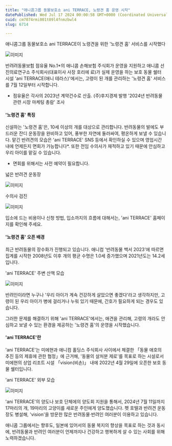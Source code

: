 ```yaml
---
title: "애니콤그룹 동물보호소 ani TERRACE, 노령견 홈 운영 시작"
datePublished: Wed Jul 17 2024 00:00:58 GMT+0000 (Coordinated Universal Time)
cuid: cm7074rmi001t09l4fnmzbwl4
slug: 6714

---
```



애니콤그룹 동물보호소 ani TERRACE이 노령견을 위한 '노령견 홈' 서비스를 시작했다

![이미지](https://cdn.hashnode.com/res/hashnode/image/upload/v1739261055914/7539acd9-5454-4053-ac2d-e9114a69e955.jpeg)

반려려동물보험 점유율 No.1*의 애니콤 손해보험 주식회가 운영을 지원하고 애니콤 선진의료연구소 주식회사(대표이사 사장 호리에 료)가 실제 운영을 하는 보호 동물 쉘터 시설 'ani TERRACE(애니 테라스)'에서는, 고령이 된 개를 관리하는 '노령견 홈' 서비스를 7월 12일부터 시작합니다.

* 점유율은 각사의 2023년 계약건수로 산출. (주)후지경제 발행 '2024년 반려동물 관련 시장 마케팅 총람' 조사

#### '노령견 홈' 특징

신설하는 '노령견 홈'은, 10세 이상의 개를 대상으로 관리합니다. 반려동물의 발에도 부드러운 잔디 운동장을 완비하고 있어, 풍부한 자연에 둘러싸여, 평온하게 보낼 수 있습니다. 맡긴 반려견의 모습은 'ani TERRACE' SNS 등에서 확인하실 수 있으며 영업시간 내에 언제든지 면회가 가능합니다*. 또한 전임 수의사가 재적하고 있기 때문에 안심하고 우리 아이를 맡길 수 있습니다.

* 면회를 위해서는 사전 예약이 필요합니다.

넓은 반려견 운동장

![이미지](https://cdn.hashnode.com/res/hashnode/image/upload/v1739261058013/099e89e0-efb2-47c2-8ecd-6dbe1cc42846.jpeg)

수의사 검진

![이미지](https://cdn.hashnode.com/res/hashnode/image/upload/v1739261060523/d52861de-35b1-40f6-abaf-b2f5d960ff64.jpeg)

입소에 드는 비용이나 신청 방법, 입소까지의 흐름에 대해서는, 'ani TERRACE' 홈페이지를 확인해 주세요.

#### '노령견 홈' 오픈 배경

최근 반려동물의 장수화가 진행되고 있습니다. 애니컴 '반려동물 백서 2023'에 따르면 집계를 시작한 2008년도 이후 개의 평균 수명은 1.0세 증가했으며 2021년도는 14.2세입니다.

'ani TERRACE' 주변 산책 모습

![이미지](https://cdn.hashnode.com/res/hashnode/image/upload/v1739261062816/0db51862-1107-4e21-8d31-a8e57a28a614.jpeg)

반려인이라면 누구나 '우리 아이가 계속 건강하게 살았으면 좋겠다'라고 생각하지만, 고령이 된 우리 아이가 병에 걸리거나 누워 있기 때문에, 간호가 필요하게 되는 경우도 있습니다.

그러한 문제를 해결하기 위해 'ani TERRACE'에서는, 애견을 관리해, 고령의 개라도 안심하고 보낼 수 있는 환경을 제공하는 '노령견 홈'의 운영을 시작했습니다.

#### 'ani TERRACE'란

'ani TERRACE'는 미에현과 애니컴 홀딩스 주식회사 사이에서 체결한 「동물 애호의 추진 등의 제휴에 관한 협정」에 근거해, '동물의 살처분 제로'를 목표로 하는 시설로서 미에현의 상업 리조트 시설 「vision(비손)」 내에 2022년 4월 29일에 오픈한 보호 동물 쉘터입니다.

'ani TERRACE' 외부 모습

![이미지](https://cdn.hashnode.com/res/hashnode/image/upload/v1739261064828/08d69164-d3ca-4fa4-b68d-fb8c9e516c5c.jpeg)

'ani TERRACE'의 양도나 보호 단체에의 양도회 지원을 통해서, 2024년 7월 11일까지 17마리의 개, 19마리의 고양이를 새로운 주인에게 양도했습니다. 펫 호텔과 반려견 운동장도 병설해, 'vision'을 방문한 많은 반려동물·반려인 여러분이 이용하고 있습니다.

애니콤 그룹에서는 향후도, 일본에 있어서의 동물 복지의 향상을 목표로 하는 것과 동시에, 반려동물과 반려인 여러분이 언제까지나 건강하고 행복하게 살 수 있는 사회를 위해 노력하겠습니다.
